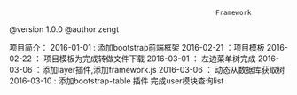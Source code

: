 
                                                        Framework
@version 1.0.0
@author zengt


项目简介：
2016-01-01 : 添加bootstrap前端框架
2016-02-21 ：项目模板
2016-02-22 ： 项目模板为完成转做文件下载
2016-03-01 ： 左边菜单树完成
2016-03-06 ：添加layer插件,添加framework.js
2016-03-06 ： 动态从数据库获取树
2016-03-10 : 添加bootstrap-table 插件 完成user模块查询list
